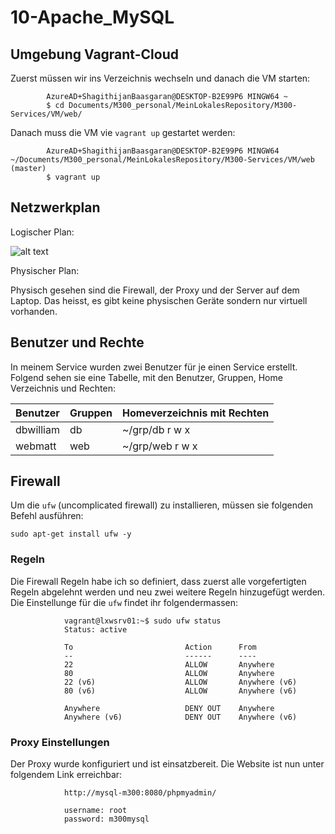 # 10-Apache_MySQL

## Umgebung Vagrant-Cloud
Zuerst müssen wir ins Verzeichnis wechseln und danach die VM starten:

            AzureAD+ShagithijanBaasgaran@DESKTOP-B2E99P6 MINGW64 ~
            $ cd Documents/M300_personal/MeinLokalesRepository/M300-Services/VM/web/

Danach muss die VM vie `vagrant up` gestartet werden:

            AzureAD+ShagithijanBaasgaran@DESKTOP-B2E99P6 MINGW64 ~/Documents/M300_personal/MeinLokalesRepository/M300-Services/VM/web (master)
            $ vagrant up 

## Netzwerkplan
Logischer Plan:

![alt text](https://github.com/tbzsaii/M300-Services/blob/master/00-Images/netzwerkplan.PNG "Netzwerkplan")

Physischer Plan:

Physisch gesehen sind die Firewall, der Proxy und der Server auf dem Laptop. Das heisst, es gibt keine physischen Geräte sondern nur virtuell vorhanden.

## Benutzer und Rechte
In meinem Service wurden zwei Benutzer für je einen Service erstellt. Folgend sehen sie eine Tabelle, mit den Benutzer, Gruppen, Home Verzeichnis und Rechten:

| Benutzer           | Gruppen          | Homeverzeichnis mit Rechten           | 
| ------------------ | ---------------- | ------------------------------------- |
| dbwilliam          | db               | ~/grp/db        r w x                 | 
| webmatt            | web              | ~/grp/web       r w x                 |


## Firewall
Um die `ufw` (uncomplicated firewall) zu installieren, müssen sie folgenden Befehl ausführen: 

`sudo apt-get install ufw -y`

### Regeln
Die Firewall Regeln habe ich so definiert, dass zuerst alle vorgefertigten Regeln abgelehnt werden und neu zwei weitere Regeln hinzugefügt werden. Die Einstellunge für die `ufw` findet ihr folgendermassen:

                vagrant@lxwsrv01:~$ sudo ufw status
                Status: active

                To                         Action      From
                --                         ------      ----
                22                         ALLOW       Anywhere
                80                         ALLOW       Anywhere
                22 (v6)                    ALLOW       Anywhere (v6)
                80 (v6)                    ALLOW       Anywhere (v6)

                Anywhere                   DENY OUT    Anywhere
                Anywhere (v6)              DENY OUT    Anywhere (v6)


### Proxy Einstellungen
Der Proxy wurde konfiguriert und ist einsatzbereit. Die Website ist nun unter folgendem Link erreichbar:

                http://mysql-m300:8080/phpmyadmin/
                
                username: root
                password: m300mysql

### 


